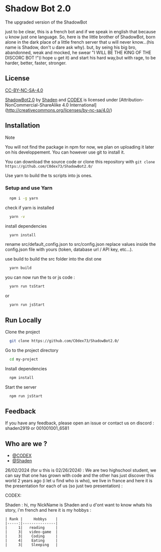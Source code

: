 # Shadow Bot 2.0

The upgraded version of the ShadowBot

just to be clear, this is a french bot and if we speak in english that because u know just one language. 
So, here is the little brother of ShadowBot, born alone in the dark place of a little french server that u will never know...(his name is Shadow, don't u dare ask why).
but, by seing his big bro, abandonned, weak and mocked, he swear "I WILL BE THE KING OF THE DISCORC BOT !"(i hope u get it) and start his hard way,but with rage, to be 
harder, better, faster, stronger.

<!-- TODO : maybe write a short story about shadow bot 1.0 and his brother ? -->
## License

[CC-BY-NC-SA-4.0](https://creativecommons.org/licenses/by-nc-sa/4.0/)


[ShadowBot2.0](https://github.com/C0dex73/ShadowBot2.0/) by [Shaden](https://github.com/Shaden919) and [CODEX](https://github.com/C0dex73) is licensed under [Attribution-NonCommercial-ShareAlike 4.0 International[](https://mirrors.creativecommons.org/presskit/icons/cc.svg?ref=chooser-v)[](https://mirrors.creativecommons.org/presskit/icons/by.svg?ref=chooser-v1)[](https://mirrors.creativecommons.org/presskit/icons/nc.svg?ref=chooser-v1)[](https://mirrors.creativecommons.org/presskit/icons/sa.svg?ref=chooser-v1)](http://creativecommons.org/licenses/by-nc-sa/4.0/)

## Installation

> [!NOTE]
> You will not find the package in npm for now, we plan on uploading it later on his developpement. You can however use git to install it.

You can download the source code or clone this repository with `git clone https://github.com/C0dex73/ShadowBot2.0/`

Use yarn to build the ts scripts into js ones.

### Setup and use Yarn

```bash
  npm i -g yarn
```


check if yarn is installed
```bash
  yarn -v
```

install dependencies
```bash
  yarn install
```

rename src/default_config.json to src/config.json
replace values inside the config.json file with yours (token, database url / API key, etc...).

use build to build the src folder into the dist one
```bash
  yarn build
```

you can now run the ts or js code :
```bash
  yarn run tsStart
```
or
```bash
  yarn run jsStart
```

## Run Locally

Clone the project

```bash
  git clone https://github.com/C0dex73/ShadowBot2.0/
```

Go to the project directory

```bash
  cd my-project
```

Install dependencies

```bash
  npm install
```

Start the server

```bash
  npm run jsStart
```


## Feedback

If you have any feedback, please open an issue or contact us on discord : shaden2919 or 001001001_6581


## Who are we ?

- [@CODEX](https://www.github.com/C0dex73)
- [@Shaden](https://www.github.com/Shaden919)

26/02/2024 (for u this is 02/26/2024) : We are two highschool student, we can say that one has grown with code and the other has just discover this world 2 years ago
(i let u find who is who), we live in france and here it is the presentation for each of us (so just two presentation) :

  CODEX: 


  Shaden : hi, my NickName is Shaden and u d'ont want to know whats his story, i'm french and here it is my hobbys :
  
    | Rank |     Hobbys    |
    |-----:|---------------|
    |     1|   reading     |
    |     3|   video-game  |
    |     3|    Coding     |
    |     4|    Eating     |
    |     3|    Sleeping   |



<!-- TODO : add description -->